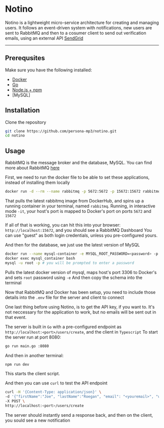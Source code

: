 # Notino

Notino is a lightweight micro-service architecture for creating and managing users.
It follows an event-driven system with notifications, new users are sent to RabbitMQ and then to a cosumer client 
to send out verification emails, using an external API [SendGrid](https://sendgrid.com/en-us)

---

## Prerequsites
Make sure you have the following installed:
- [Docker](https://docker.com)
- [Go](https://go.dev)
- [Node.js + npm](https://nodejs.org)
- [MySQL]



## Installation
Clone the repository

```bash
git clone https://github.com/persona-mp3/notino.git
cd notino
```


## Usage
RabbitMQ is the message broker and the database, MySQL. You can find more about RabbitMQ [here](https://rabbitmq.com)


First, we need to run the docker file to be able to set these applications, instead of installing them locally
```bash
docker run -d --rm --name rabbitmq -p 5672:5672 -p 15672:15672 rabbitmq:4-management
```
That pulls the latest rabbitmq image from DockerHub, and spins up a running container in your terminal, named `rabbitmq`. 
Running, in interactive mode `-it`, your host's port is mapped to  Docker's port on ports `5672` and `15672`

If all of that is working, you can hit this into your browser: `http://localhost:15672`, and you should see a RabbitMQ Dashboard
You can use "guest" as both login credentials, unless you pre-configured yours.


And then for the database, we just use the latest version of MySQL
```bash
docker run --name mysql-container -e MYSQL_ROOT_PASSWORD=<password> -p 3306:3306 -d mysql
docker exec mysql_container bash 
mysql -u root -p # you will be prompted to enter a password
```
Pulls the latest docker version of mysql, maps host's port 3306 to Docker's and sets `root` password using `-e`
And then copy the schema into the terminal


Now that RabbitMQ and Docker has been setup, you need to include those details into the `.env` file for the server and client to connect

One last thing before using Notino, is to get the API key, if you want to. It's not neccessary for the application to work, but no emails 
will be sent out in that event.


The server is built in `Go` with a pre-configured endpoint as `http://localhost:<port>/users/create`, and the client in `Typescript`
To start the server run at port 8080:
```bash
go run main.go :8080
```

And then in another terminal:
```bash
npm run dev
```
This starts the client script.


And then you can use `curl` to test the API endpoint
```bash
curl -H '{Content-Type: application/json}' \
-d '{"firstName":"Joe", "lastName":"Roegan", "email": "<youremail>", "userName":"persona-mp3@github.com"}' \ 
-X POST \
http://localhost:<port>/users/create
```

The server should instantly send a response back, and then on the client, you sould see a new notification

